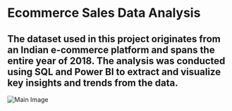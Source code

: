 # Ecommerce Sales Data Analysis
The dataset used in this project originates from an Indian e-commerce platform and spans the entire year of 2018. The analysis was conducted using SQL and Power BI to extract and visualize key insights and trends from the data.
---
![Main Image](https://github.com/user-attachments/assets/1ee290f5-3624-489e-903d-d6437bf6a346)
